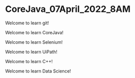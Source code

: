 

# CoreJava_07April_2022_8AM


Welcome to learn git!

Welcome to learn CoreJava!

Welcome to learn Selenium!

Welcome to learn UiPath!

Welcome to learn C++!

Welcome to learn Data Science!